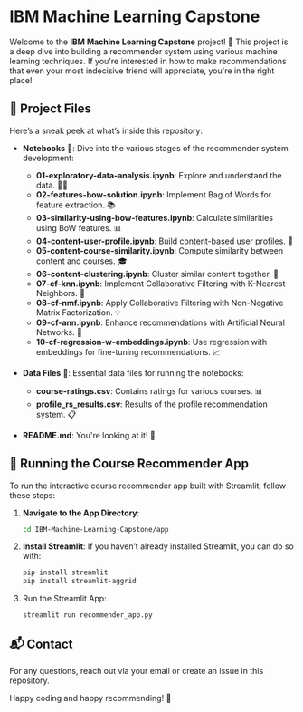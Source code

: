 # IBM Machine Learning Capstone

Welcome to the **IBM Machine Learning Capstone** project! 🚀 This project is a deep dive into building a recommender system using various machine learning techniques. If you're interested in how to make recommendations that even your most indecisive friend will appreciate, you're in the right place!

## 📁 Project Files

Here’s a sneak peek at what’s inside this repository:

- **Notebooks** 📓: Dive into the various stages of the recommender system development:
  - **01-exploratory-data-analysis.ipynb**: Explore and understand the data. 🕵️‍♂️
  - **02-features-bow-solution.ipynb**: Implement Bag of Words for feature extraction. 📚
  - **03-similarity-using-bow-features.ipynb**: Calculate similarities using BoW features. 📊
  - **04-content-user-profile.ipynb**: Build content-based user profiles. 👤
  - **05-content-course-similarity.ipynb**: Compute similarity between content and courses. 🎓
  - **06-content-clustering.ipynb**: Cluster similar content together. 🧩
  - **07-cf-knn.ipynb**: Implement Collaborative Filtering with K-Nearest Neighbors. 🤝
  - **08-cf-nmf.ipynb**: Apply Collaborative Filtering with Non-Negative Matrix Factorization. 💡
  - **09-cf-ann.ipynb**: Enhance recommendations with Artificial Neural Networks. 🤖
  - **10-cf-regression-w-embeddings.ipynb**: Use regression with embeddings for fine-tuning recommendations. 📈

- **Data Files** 📂: Essential data files for running the notebooks:
  - **course-ratings.csv**: Contains ratings for various courses. 📊
  - **profile_rs_results.csv**: Results of the profile recommendation system. 📋

- **README.md**: You're looking at it! 📖

## 🎉 Running the Course Recommender App

To run the interactive course recommender app built with Streamlit, follow these steps:

1. **Navigate to the App Directory**:
   ```bash
   cd IBM-Machine-Learning-Capstone/app
2. **Install Streamlit**: If you haven’t already installed Streamlit, you can do so with:
   ```bash
   pip install streamlit
   pip install streamlit-aggrid
3. Run the Streamlit App:
   ```bash
   streamlit run recommender_app.py

## 📬 Contact

For any questions, reach out via your email or create an issue in this repository.

Happy coding and happy recommending! 🚀
